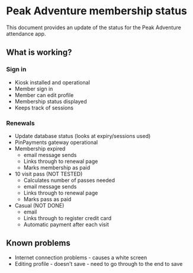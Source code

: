 # Peak Adventure membership status

This document provides an update of the status for the Peak Adventure attendance app.

## What is working?

### Sign in

- Kiosk installed and operational
- Member sign in
- Member can edit profile
- Membership status displayed
- Keeps track of sessions

### Renewals

- Update database status (looks at expiry/sessions used)
- PinPayments gateway operational
- Membership expired
  - email message sends
  - Links through to renewal page
  - Marks membership as paid
- 10 visit pass (NOT TESTED)
  - Calculates number of passes needed
  - email message sends
  - Links through to renewal page
  - Marks pass as paid
- Casual (NOT DONE)
  - email
  - Links through to register credit card
  - Automatic payment after each visit

## Known problems

- Internet connection problems - causes a white screen
- Editing profile - doesn't save - need to go through to the end to save

